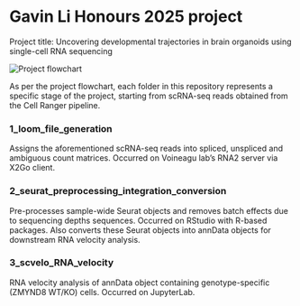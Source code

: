 # Gavin Li Honours 2025 project
Project title: Uncovering developmental trajectories in brain organoids using single-cell RNA sequencing

![Project flowchart](https://raw.githubusercontent.com/gavin5325/gavin_li_unsw_honours_2025/main/finalflowchart_README.png)

As per the project flowchart, each folder in this repository represents a specific stage of the project, starting from scRNA-seq reads obtained from the Cell Ranger pipeline.

### 1_loom_file_generation
Assigns the aforementioned scRNA-seq reads into spliced, unspliced and ambiguous count matrices. Occurred on Voineagu lab’s RNA2 server via X2Go client.

### 2_seurat_preprocessing_integration_conversion
Pre-processes sample-wide Seurat objects and removes batch effects due to sequencing depths sequences. Occurred on RStudio with R-based packages. Also converts these Seurat objects into annData objects for downstream RNA velocity analysis.

### 3_scvelo_RNA_velocity
RNA velocity analysis of annData object containing genotype-specific (ZMYND8 WT/KO) cells. Occurred on JupyterLab.
